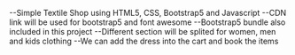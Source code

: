 --Simple Textile Shop using HTML5, CSS, Bootstrap5 and Javascript
--CDN link will be used for bootstrap5 and font awesome
--Bootstrap5 bundle also included in this project
--Different section will be splited for women, men and kids clothing
--We can add the dress into the cart and book the items

